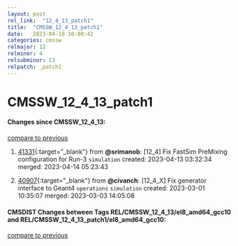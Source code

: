 ```yaml
---
layout: post
rel_link:  "12_4_13_patch1"
title:  "CMSSW_12_4_13_patch1"
date:   2023-04-18 10:00:42
categories: cmssw
relmajor: 12
relminor: 4
relsubminor: 13
relpatch: _patch1
---
```


# CMSSW_12_4_13_patch1
#### Changes since CMSSW_12_4_13:
[compare to previous](https://github.com/cms-sw/cmssw/compare/CMSSW_12_4_13...CMSSW_12_4_13_patch1)



1. [41331](http://github.com/cms-sw/cmssw/pull/41331){:target="_blank"}  from **@srimanob**: [12_4] Fix FastSim PreMixing configuration for Run-3 `simulation` created: 2023-04-13 03:32:34 merged: 2023-04-14 05:23:43

2. [40907](http://github.com/cms-sw/cmssw/pull/40907){:target="_blank"}  from **@civanch**: [12_4_X] Fix generator interface to Geant4 `operations` `simulation` created: 2023-03-01 10:35:07 merged: 2023-03-03 14:05:08

#### CMSDIST Changes between Tags REL/CMSSW_12_4_13/el8_amd64_gcc10 and REL/CMSSW_12_4_13_patch1/el8_amd64_gcc10:
[compare to previous](https://github.com/cms-sw/cmsdist/compare/REL/CMSSW_12_4_13/el8_amd64_gcc10...REL/CMSSW_12_4_13_patch1/el8_amd64_gcc10)


